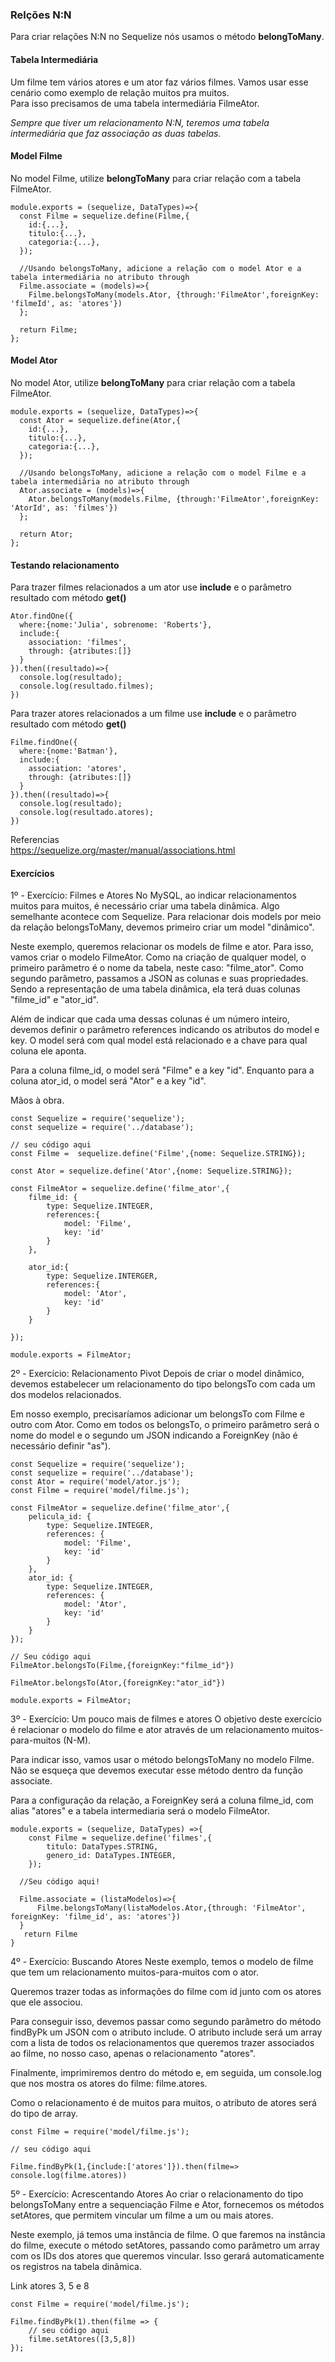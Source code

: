 ### Relções N:N  

Para criar relações N:N no Sequelize nós usamos o método **belongToMany**.    

#### Tabela Intermediária  
Um filme tem vários atores e um ator faz vários filmes. Vamos usar esse cenário como exemplo de relação muitos pra muitos.  
Para isso precisamos de uma tabela intermediária FilmeAtor.  

*Sempre que tiver um relacionamento N:N, teremos uma tabela intermediária que faz associação as duas tabelas.*  

#### Model Filme  

No model Filme, utilize **belongToMany** para criar relação com a tabela FilmeAtor.  

~~~
module.exports = (sequelize, DataTypes)=>{
  const Filme = sequelize.define(Filme,{
    id:{...},
    titulo:{...},
    categoria:{...},
  });

  //Usando belongsToMany, adicione a relação com o model Ator e a tabela intermediária no atributo through
  Filme.associate = (models)=>{
    Filme.belongsToMany(models.Ator, {through:'FilmeAtor',foreignKey: 'filmeId', as: 'atores'})
  };

  return Filme;
};
~~~  

#### Model Ator  
No model Ator, utilize **belongToMany** para criar relação com a tabela FilmeAtor.  

~~~
module.exports = (sequelize, DataTypes)=>{
  const Ator = sequelize.define(Ator,{
    id:{...},
    titulo:{...},
    categoria:{...},
  });

  //Usando belongsToMany, adicione a relação com o model Filme e a tabela intermediária no atributo through
  Ator.associate = (models)=>{
    Ator.belongsToMany(models.Filme, {through:'FilmeAtor',foreignKey: 'AtorId', as: 'filmes'})
  };

  return Ator;
};
~~~  

#### Testando relacionamento  

Para trazer filmes relacionados a um ator use **include** e o parâmetro resultado com método **get()**  

~~~
Ator.findOne({
  where:{nome:'Julia', sobrenome: 'Roberts'},
  include:{
    association: 'filmes',
    through: {atributes:[]}
  }
}).then((resultado)=>{
  console.log(resultado);
  console.log(resultado.filmes);
})
~~~  


Para trazer atores relacionados a um filme use **include** e o parâmetro resultado com método **get()**  

~~~
Filme.findOne({
  where:{nome:'Batman'},
  include:{
    association: 'atores',
    through: {atributes:[]}
  }
}).then((resultado)=>{
  console.log(resultado);
  console.log(resultado.atores);
})
~~~  

Referencias  
https://sequelize.org/master/manual/associations.html  

#### Exercícios  

<p>
1º - 
Exercício: Filmes e Atores
No MySQL, ao indicar relacionamentos muitos para muitos, é necessário criar uma tabela dinâmica. Algo semelhante acontece com Sequelize. Para relacionar dois models por meio da relação belongsToMany, devemos primeiro criar um model "dinâmico".

Neste exemplo, queremos relacionar os models de filme e ator. Para isso, vamos criar o modelo FilmeAtor. Como na criação de qualquer model, o primeiro parâmetro é o nome da tabela, neste caso: "filme_ator". Como segundo parâmetro, passamos a JSON as colunas e suas propriedades. Sendo a representação de uma tabela dinâmica, ela terá duas colunas "filme_id" e "ator_id".

Além de indicar que cada uma dessas colunas é um número inteiro, devemos definir o parâmetro references indicando os atributos do model e key. O model será com qual model está relacionado e a chave para qual coluna ele aponta.

Para a coluna filme_id, o model será "Filme" e a key "id". Enquanto para a coluna ator_id, o model será "Ator" e a key "id".

Mãos à obra.
</p>  

~~~
const Sequelize = require('sequelize');
const sequelize = require('../database'); 

// seu código aqui
const Filme =  sequelize.define('Filme',{nome: Sequelize.STRING});

const Ator = sequelize.define('Ator',{nome: Sequelize.STRING});

const FilmeAtor = sequelize.define('filme_ator',{
    filme_id: {
        type: Sequelize.INTEGER,
        references:{
            model: 'Filme',
            key: 'id'
        }
    },

    ator_id:{
        type: Sequelize.INTERGER,
        references:{
            model: 'Ator',
            key: 'id'
        }
    }

});

module.exports = FilmeAtor;
~~~   


<p>
2º -
Exercício: Relacionamento Pivot
Depois de criar o model dinâmico, devemos estabelecer um relacionamento do tipo belongsTo com cada um dos modelos relacionados.

Em nosso exemplo, precisaríamos adicionar um belongsTo com Filme e outro com Ator. Como em todos os belongsTo, o primeiro parâmetro será o nome do model e o segundo um JSON indicando a ForeignKey (não é necessário definir "as").
</p>  

~~~
const Sequelize = require('sequelize');
const sequelize = require('../database'); 
const Ator = require('model/ator.js');
const Filme = require('model/filme.js');

const FilmeAtor = sequelize.define('filme_ator',{
    pelicula_id: {
    	type: Sequelize.INTEGER,
    	references: {
    		model: 'Filme',
    		key: 'id'
    	}
    },
    ator_id: {
    	type: Sequelize.INTEGER,
    	references: {
    		model: 'Ator',
    		key: 'id'
    	}
    }
});

// Seu código aqui
FilmeAtor.belongsTo(Filme,{foreignKey:"filme_id"})

FilmeAtor.belongsTo(Ator,{foreignKey:"ator_id"})

module.exports = FilmeAtor;
~~~  

<p>
3º - 
Exercício: Um pouco mais de filmes e atores
O objetivo deste exercício é relacionar o modelo do filme e ator através de um relacionamento muitos-para-muitos (N-M).

Para indicar isso, vamos usar o método belongsToMany no modelo Filme. Não se esqueça que devemos executar esse método dentro da função associate.

Para a configuração da relação, a ForeignKey será a coluna filme_id, com alias "atores" e a tabela intermediaria será o modelo FilmeAtor.
</p>  

~~~
module.exports = (sequelize, DataTypes) =>{
    const Filme = sequelize.define('filmes',{
        titulo: DataTypes.STRING,
        genero_id: DataTypes.INTEGER,
    });
  
  //Seu código aqui!

  Filme.associate = (listaModelos)=>{
      Filme.belongsToMany(listaModelos.Ator,{through: 'FilmeAtor', foreignKey: 'filme_id', as: 'atores'})
  }
   return Filme
}

~~~  

<p>
4º - 
Exercício: Buscando Atores
Neste exemplo, temos o modelo de filme que tem um relacionamento muitos-para-muitos com o ator.

Queremos trazer todas as informações do filme com id junto com os atores que ele associou.

Para conseguir isso, devemos passar como segundo parâmetro do método findByPk um JSON com o atributo include. O atributo include será um array com a lista de todos os relacionamentos que queremos trazer associados ao filme, no nosso caso, apenas o relacionamento "atores".

Finalmente, imprimiremos dentro do método e, em seguida, um console.log que nos mostra os atores do filme: filme.atores.

Como o relacionamento é de muitos para muitos, o atributo de atores será do tipo de array.
</p>  

~~~
const Filme = require('model/filme.js');

// seu código aqui

Filme.findByPk(1,{include:['atores']}).then(filme=> console.log(filme.atores))
~~~


<p>
5º - 
Exercício: Acrescentando Atores
Ao criar o relacionamento do tipo belongsToMany entre a sequenciação Filme e Ator, fornecemos os métodos setAtores, que permitem vincular um filme a um ou mais atores.

Neste exemplo, já temos uma instância de filme. O que faremos na instância do filme, execute o método setAtores, passando como parâmetro um array com os IDs dos atores que queremos vincular. Isso gerará automaticamente os registros na tabela dinâmica.

Link atores 3, 5 e 8
</p>  

~~~
const Filme = require('model/filme.js');

Filme.findByPk(1).then(filme => {
	// seu código aqui
	filme.setAtores([3,5,8])
});
~~~